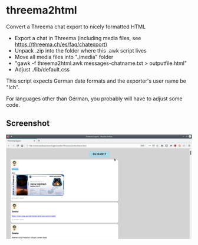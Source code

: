 threema2html
============

Convert a Threema chat export to nicely formatted HTML

- Export a chat in Threema (including media files, see https://threema.ch/es/faq/chatexport)
- Unpack .zip into the folder where this .awk script lives
- Move all media files into "./media" folder
- "gawk -f threema2html.awk messages-chatname.txt > outputfile.html"
- Adjust ./lib/default.css

This script expects German date formats and the exporter's user name be "Ich".

For languages other than German, you probably will have to adjust some code.

Screenshot
----------

![Demo Screenshot](https://github.com/hkramski/threema2html/blob/master/demo.png "Demo Screenshot")
